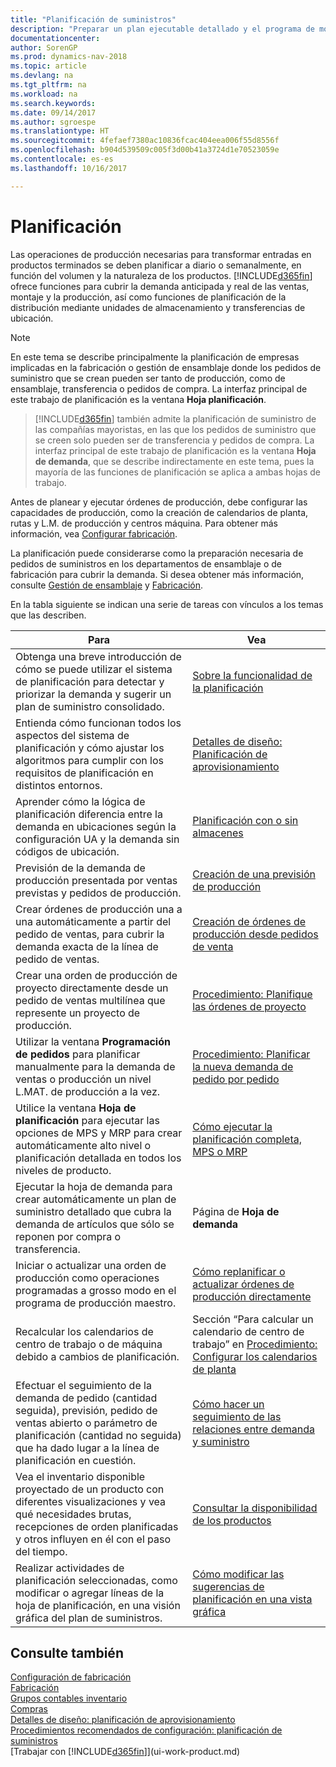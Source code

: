 ```yaml
---
title: "Planificación de suministros"
description: "Preparar un plan ejecutable detallado y el programa de montaje final de producción para venta y la demanda de producción."
documentationcenter: 
author: SorenGP
ms.prod: dynamics-nav-2018
ms.topic: article
ms.devlang: na
ms.tgt_pltfrm: na
ms.workload: na
ms.search.keywords: 
ms.date: 09/14/2017
ms.author: sgroespe
ms.translationtype: HT
ms.sourcegitcommit: 4fefaef7380ac10836fcac404eea006f55d8556f
ms.openlocfilehash: b904d539509c005f3d00b41a3724d1e70523059e
ms.contentlocale: es-es
ms.lasthandoff: 10/16/2017

---
```

# <a name="planning"></a>Planificación
Las operaciones de producción necesarias para transformar entradas en productos terminados se deben planificar a diario o semanalmente, en función del volumen y la naturaleza de los productos. [!INCLUDE[d365fin](includes/d365fin_md.md)] ofrece funciones para cubrir la demanda anticipada y real de las ventas, montaje y la producción, así como funciones de planificación de la distribución mediante unidades de almacenamiento y transferencias de ubicación.

> [!NOTE]
> En este tema se describe principalmente la planificación de empresas implicadas en la fabricación o gestión de ensamblaje donde los pedidos de suministro que se crean pueden ser tanto de producción, como de ensamblaje, transferencia o pedidos de compra. La interfaz principal de este trabajo de planificación es la ventana **Hoja planificación**.

> [!INCLUDE[d365fin](includes/d365fin_md.md)] también admite la planificación de suministro de las compañías mayoristas, en las que los pedidos de suministro que se creen solo pueden ser de transferencia y pedidos de compra. La interfaz principal de este trabajo de planificación es la ventana **Hoja de demanda**, que se describe indirectamente en este tema, pues la mayoría de las funciones de planificación se aplica a ambas hojas de trabajo.

Antes de planear y ejecutar órdenes de producción, debe configurar las capacidades de producción, como la creación de calendarios de planta, rutas y L.M. de producción y centros máquina. Para obtener más información, vea [Configurar fabricación](production-configure-production-processes.md).

La planificación puede considerarse como la preparación necesaria de pedidos de suministros en los departamentos de ensamblaje o de fabricación para cubrir la demanda. Si desea obtener más información, consulte [Gestión de ensamblaje](assembly-assemble-items.md) y [Fabricación](production-manage-manufacturing.md).

En la tabla siguiente se indican una serie de tareas con vínculos a los temas que las describen.   

|**Para**|**Vea**|  
|------------|-------------|  
|Obtenga una breve introducción de cómo se puede utilizar el sistema de planificación para detectar y priorizar la demanda y sugerir un plan de suministro consolidado.|[Sobre la funcionalidad de la planificación](production-about-planning-functionality.md)|
|Entienda cómo funcionan todos los aspectos del sistema de planificación y cómo ajustar los algoritmos para cumplir con los requisitos de planificación en distintos entornos.|[Detalles de diseño: Planificación de aprovisionamiento](design-details-supply-planning.md)|
|Aprender cómo la lógica de planificación diferencia entre la demanda en ubicaciones según la configuración UA y la demanda sin códigos de ubicación.|[Planificación con o sin almacenes](production-planning-with-without-locations.md)|
|Previsión de la demanda de producción presentada por ventas previstas y pedidos de producción.|[Creación de una previsión de producción](production-how-to-create-a-forecast.md)|  
|Crear órdenes de producción una a una automáticamente a partir del pedido de ventas, para cubrir la demanda exacta de la línea de pedido de ventas.|[Creación de órdenes de producción desde pedidos de venta](production-how-to-create-production-orders-from-sales-orders.md)|
|Crear una orden de producción de proyecto directamente desde un pedido de ventas multilínea que represente un proyecto de producción.|[Procedimiento: Planifique las órdenes de proyecto](production-how-to-plan-project-orders.md)|
|Utilizar la ventana **Programación de pedidos** para planificar manualmente para la demanda de ventas o producción un nivel L.MAT. de producción a la vez.|[Procedimiento: Planificar la nueva demanda de pedido por pedido](production-how-to-plan-for-new-demand.md)|
|Utilice la ventana **Hoja de planificación** para ejecutar las opciones de MPS y MRP para crear automáticamente alto nivel o planificación detallada en todos los niveles de producto.|[Cómo ejecutar la planificación completa, MPS o MRP](production-how-to-run-mps-and-mrp.md)|
|Ejecutar la hoja de demanda para crear automáticamente un plan de suministro detallado que cubra la demanda de artículos que sólo se reponen por compra o transferencia.|Página de **Hoja de demanda**|  
|Iniciar o actualizar una orden de producción como operaciones programadas a grosso modo en el programa de producción maestro.|[Cómo replanificar o actualizar órdenes de producción directamente](production-how-to-replan-refresh-production-orders.md)|
|Recalcular los calendarios de centro de trabajo o de máquina debido a cambios de planificación.|Sección “Para calcular un calendario de centro de trabajo” en [Procedimiento: Configurar los calendarios de planta](production-how-to-create-work-center-calendars.md)|
|Efectuar el seguimiento de la demanda de pedido (cantidad seguida), previsión, pedido de ventas abierto o parámetro de planificación (cantidad no seguida) que ha dado lugar a la línea de planificación en cuestión.|[Cómo hacer un seguimiento de las relaciones entre demanda y suministro](production-how-track-demand-supply.md)|
|Vea el inventario disponible proyectado de un producto con diferentes visualizaciones y vea qué necesidades brutas, recepciones de orden planificadas y otros influyen en él con el paso del tiempo.|[Consultar la disponibilidad de los productos](inventory-how-availability-overview.md)|  
|Realizar actividades de planificación seleccionadas, como modificar o agregar líneas de la hoja de planificación, en una visión gráfica del plan de suministros.|[Cómo modificar las sugerencias de planificación en una vista gráfica](production-how-to-modify-planning-suggestions-in-a-graphical-view.md)|

## <a name="see-also"></a>Consulte también
[Configuración de fabricación](production-configure-production-processes.md)  
[Fabricación](production-manage-manufacturing.md)    
[Grupos contables inventario](inventory-manage-inventory.md)  
[Compras](purchasing-manage-purchasing.md)  
[Detalles de diseño: planificación de aprovisionamiento](design-details-supply-planning.md)   
[Procedimientos recomendados de configuración: planificación de suministros](setup-best-practices-supply-planning.md)  
[Trabajar con [!INCLUDE[d365fin](includes/d365fin_md.md)]](ui-work-product.md)

